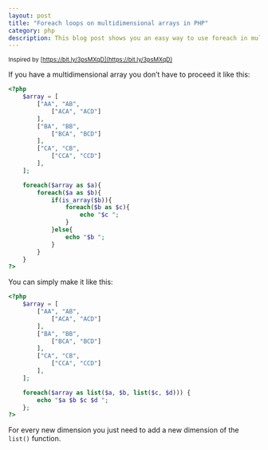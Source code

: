 ```yaml
---
layout: post
title: "Foreach loops on multidimensional arrays in PHP" 
category: php
description: This blog post shows you an easy way to use foreach in multidimensional arrays. 
---
```


<small>Inspired by [https://bit.ly/3psMXqD](https://bit.ly/3psMXqD)</small>

If you have a multidimensional array you don’t have to proceed it like this:

```php
<?php
    $array = [
        ["AA", "AB", 
            ["ACA", "ACD"]
        ],
        ["BA", "BB", 
            ["BCA", "BCD"]
        ],
        ["CA", "CB", 
            ["CCA", "CCD"]
        ],
    ];

    foreach($array as $a){
        foreach($a as $b){
            if(is_array($b)){
                foreach($b as $c){
                    echo "$c ";
                }
            }else{
                echo "$b ";
            }
        }
    }
?>
```

You can simply make it like this:

```php
<?php
    $array = [
        ["AA", "AB", 
            ["ACA", "ACD"]
        ],
        ["BA", "BB", 
            ["BCA", "BCD"]
        ],
        ["CA", "CB", 
            ["CCA", "CCD"]
        ],
    ];

    foreach($array as list($a, $b, list($c, $d))) {
        echo "$a $b $c $d ";
    };
?>
```

For every new dimension you just need to add a new dimension of the `list()` function.
